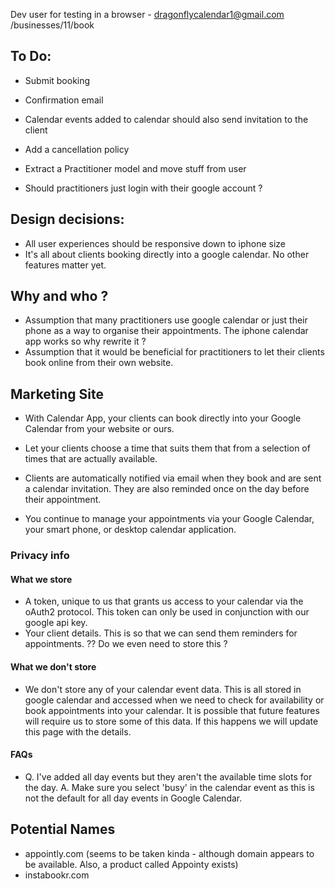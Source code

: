 













Dev user for testing in a browser - dragonflycalendar1@gmail.com
/businesses/11/book

## To Do:
* Submit booking
* Confirmation email
* Calendar events added to calendar should also send invitation to the client
* Add a cancellation policy
* Extract a Practitioner model and move stuff from user

* Should practitioners just login with their google account ?


## Design decisions:

* All user experiences should be responsive down to iphone size
* It's all about clients booking directly into a google calendar. No other features matter yet.


## Why and who ?

* Assumption that many practitioners use google calendar or just their phone as a way to organise their appointments. The iphone calendar app works so why rewrite it ?
* Assumption that it would be beneficial for practitioners to let their clients book online from their own website.


## Marketing Site

* With Calendar App, your clients can book directly into your Google Calendar from your website or ours.
* Let your clients choose a time that suits them that from a selection of times that are actually available.
* Clients are automatically notified via email when they book and are sent a calendar invitation. They are also reminded once on the day before their appointment.

* You continue to manage your appointments via your Google Calendar, your smart phone, or desktop calendar application.

### Privacy info

#### What we store
* A token, unique to us that grants us access to your calendar via the oAuth2 protocol. This token can only be used in conjunction with our google api key.
* Your client details. This is so that we can send them reminders for appointments. ?? Do we even need to store this ?

#### What we don't store
* We don't store any of your calendar event data. This is all stored in google calendar and accessed when we need to check for availability or book appointments into your calendar. It is possible that future features will require us to store some of this data. If this happens we will update this page with the details.

#### FAQs

* Q. I've added all day events but they aren't the available time slots for the day. A. Make sure you select 'busy' in the calendar event as this is not the default for all day events in Google Calendar.

## Potential Names

* appointly.com (seems to be taken kinda - although domain appears to be available. Also, a product called Appointy exists)
* instabookr.com